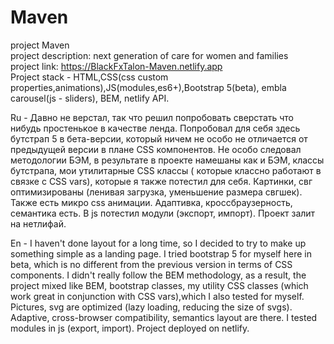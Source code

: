 # Maven

project Maven
<br>
project description: next generation of care for women and families
<br>
project link: https://BlackFxTalon-Maven.netlify.app
<br>
Project stack - HTML,CSS(css custom properties,animations),JS(modules,es6+),Bootstrap 5(beta), embla carousel(js - sliders), BEM, netlify API.

Ru - Давно не верстал, так что решил попробовать сверстать что нибудь простенькое в качестве ленда.
Попробовал для себя здесь бутстрап 5 в бета-версии, который ничем не особо не отличается от предыдущей версии в плане CSS компонентов.
Не особо следовал методологии БЭМ, в результате в проекте намешаны как и БЭМ, классы бутстрапа, мои утилитарные CSS классы ( которые классно работают в связке с СSS vars),
которые я также потестил для себя. Картинки, свг оптимизированы (ленивая загрузка, уменьшение размера свгшек). Также есть микро css анимации. Адаптивка, кроссбраузерность, семантика есть. В js потестил модули (экспорт, импорт). Проект залит на нетлифай.

En - I haven't done layout for a long time, so I decided to try to make up something simple as a landing page.
I tried bootstrap 5 for myself here in beta, which is no different from the previous version in terms of CSS components.
I didn't really follow the BEM methodology, as a result, the project mixed like BEM, bootstrap classes, my utility CSS classes (which work great in conjunction with CSS vars),which I also tested for myself. Pictures, svg are optimized (lazy loading, reducing the size of svgs). Adaptive, cross-browser compatibility, semantics layout are there. I tested modules in js (export, import). Project deployed on netlify.

